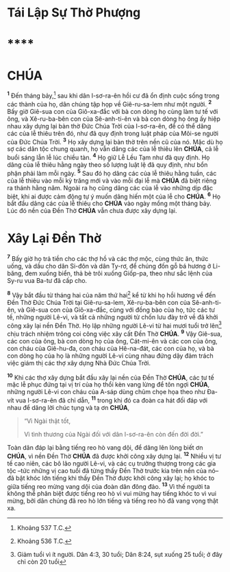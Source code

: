 # Tái Lập Sự Thờ Phượng

# \*\*\*\*

# CHÚA

<sup><b>1</b></sup> Đến tháng bảy,[^1-415413f4-6ad9-431f-a991-faf8b7d0a908] sau khi dân I-sơ-ra-ên hồi cư đã ổn định cuộc sống trong các thành của họ, dân chúng tập họp về Giê-ru-sa-lem như một người. <sup><b>2</b></sup> Bấy giờ Giê-sua con của Giô-xa-đắc với bà con dòng họ cùng làm tư tế với ông, và Xê-ru-ba-bên con của Sê-anh-ti-ên và bà con dòng họ ông ấy hiệp nhau xây dựng lại bàn thờ Đức Chúa Trời của I-sơ-ra-ên, để có thể dâng các của lễ thiêu trên đó, như đã quy định trong luật pháp của Môi-se người của Đức Chúa Trời. <sup><b>3</b></sup> Họ xây dựng lại bàn thờ trên nền cũ của nó. Mặc dù họ sợ các dân tộc chung quanh, họ vẫn dâng các của lễ thiêu lên **CHÚA**, cả lễ buổi sáng lẫn lễ lúc chiều tàn. <sup><b>4</b></sup> Họ giữ Lễ Lều Tạm như đã quy định. Họ dâng của lễ thiêu hằng ngày theo số lượng luật lệ đã quy định, như bổn phận phải làm mỗi ngày. <sup><b>5</b></sup> Sau đó họ dâng các của lễ thiêu hằng tuần, các của lễ thiêu vào mỗi kỳ trăng mới và vào mỗi đại lễ mà **CHÚA** đã biệt riêng ra thánh hằng năm. Ngoài ra họ cũng dâng các của lễ vào những dịp đặc biệt, khi ai được cảm động tự ý muốn dâng hiến một của lễ cho **CHÚA**. <sup><b>6</b></sup> Họ bắt đầu dâng các của lễ thiêu cho **CHÚA** vào ngày mồng một tháng bảy. Lúc đó nền của Đền Thờ **CHÚA** vẫn chưa được xây dựng lại.

# Xây Lại Đền Thờ

<sup><b>7</b></sup> Bấy giờ họ trả tiền cho các thợ hồ và các thợ mộc, cùng thức ăn, thức uống, và dầu cho dân Si-đôn và dân Ty-rơ, để chúng đốn gỗ bá hương ở Li-băng, đem xuống biển, thả bè trôi xuống Giốp-pa, theo như sắc lệnh của Sy-ru vua Ba-tư đã cấp cho.

<sup><b>8</b></sup> Vậy bắt đầu từ tháng hai của năm thứ hai[^2-415413f4-6ad9-431f-a991-faf8b7d0a908] kể từ khi họ hồi hương về đến Đền Thờ Đức Chúa Trời tại Giê-ru-sa-lem, Xê-ru-ba-bên con của Sê-anh-ti-ên, và Giê-sua con của Giô-xa-đắc, cùng với đồng bào của họ, tức các tư tế, những người Lê-vi, và tất cả những người từ chốn lưu đày trở về đã khởi công xây lại nền Đền Thờ. Họ lập những người Lê-vi từ hai mươi tuổi trở lên[^3-415413f4-6ad9-431f-a991-faf8b7d0a908] chịu trách nhiệm trông coi công việc xây cất Đền Thờ **CHÚA**. <sup><b>9</b></sup> Vậy Giê-sua, các con của ông, bà con dòng họ của ông, Cát-mi-ên và các con của ông, con cháu của Giê-hu-đa, con cháu của Hê-na-đát, các con của họ, và bà con dòng họ của họ là những người Lê-vi cùng nhau đứng dậy đảm trách việc giám thị các thợ xây dựng Nhà Đức Chúa Trời.

<sup><b>10</b></sup> Khi các thợ xây dựng bắt đầu xây lại nền của Đền Thờ **CHÚA**, các tư tế mặc lễ phục đứng tại vị trí của họ thổi kèn vang lừng để tôn ngợi **CHÚA**, những người Lê-vi con cháu của A-sáp dùng chũm chọe họa theo như Đa-vít vua I-sơ-ra-ên đã chỉ dẫn, <sup><b>11</b></sup> trong khi đó ca đoàn ca hát đối đáp với nhau để dâng lời chúc tụng và tạ ơn **CHÚA**,

> “Vì Ngài thật tốt,
>
> Vì tình thương của Ngài đối với dân I-sơ-ra-ên còn đến đời đời.”

Toàn dân đáp lại bằng tiếng reo hò vang dội, để dâng lên lòng biết ơn **CHÚA**, vì nền Đền Thờ **CHÚA** đã được khởi công xây dựng lại. <sup><b>12</b></sup> Nhiều vị tư tế cao niên, các bô lão người Lê-vi, và các cụ trưởng thượng trong các gia tộc –tức những vị cao tuổi đã từng thấy Đền Thờ trước kia trên nền của nó– đã bật khóc lớn tiếng khi thấy Đền Thờ được khởi công xây lại; họ khóc to giữa tiếng reo mừng vang dội của đoàn dân đông đảo. <sup><b>13</b></sup> Vì thế người ta không thể phân biệt được tiếng reo hò vì vui mừng hay tiếng khóc to vì vui mừng, bởi dân chúng đã reo hò lớn tiếng và tiếng reo hò đã vang vọng thật xa.

[^1-415413f4-6ad9-431f-a991-faf8b7d0a908]: Khoảng 537 T.C.

[^2-415413f4-6ad9-431f-a991-faf8b7d0a908]: Khoảng 536 T.C.

[^3-415413f4-6ad9-431f-a991-faf8b7d0a908]: Giảm tuổi vì ít người. Dân 4:3, 30 tuổi; Dân 8:24, sụt xuống 25 tuổi; ở đây chỉ còn 20 tuổi
